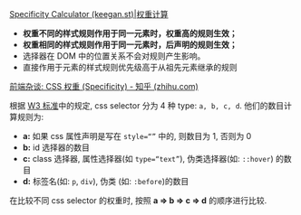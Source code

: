 [Specificity Calculator (keegan.st)|权重计算](https://specificity.keegan.st/)

-   **权重不同的样式规则作用于同一元素时，权重高的规则生效；**
-   **权重相同的样式规则作用于同一元素时，后声明的规则生效；**
-   选择器在 DOM 中的位置关系不会对规则产生影响。
-   直接作用于元素的样式规则优先级高于从祖先元素继承的规则

[前端杂谈: CSS 权重 (Specificity) - 知乎 (zhihu.com)](https://zhuanlan.zhihu.com/p/50322177)

根据 [W3 标准](https://link.zhihu.com/?target=https%3A//www.w3.org/TR/CSS2/cascade.html%23specificity)中的规定, css selector 分为 4 种 type: `a, b, c, d`. 他们的数目计算规则为:

-   **a:** 如果 css 属性声明是写在 `style=“”` 中的, 则数目为 1, 否则为 0
-   **b:** id 选择器的数目
-   **c:** class 选择器, 属性选择器(如 `type=“text”`), 伪类选择器(如: `::hover`) 的数目
-   **d:** 标签名(如: `p`, `div`), 伪类 (如: `:before`)的数目

在比较不同 css selector 的权重时, 按照 **a => b => c => d** 的顺序进行比较.